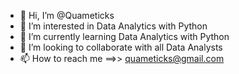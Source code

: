 - 👋 Hi, I’m @Quameticks
- 👀 I’m interested in Data Analytics with Python
- 🌱 I’m currently learning Data Analytics with Python
- 💞️ I’m looking to collaborate with all Data Analysts
- 📫 How to reach me ==>> quameticks@gmail.com
      

<!---
Quameticks/Quameticks is a ✨ special ✨ repository because its `README.md` (this file) appears on your GitHub profile.
You can click the Preview link to take a look at your changes.
--->
